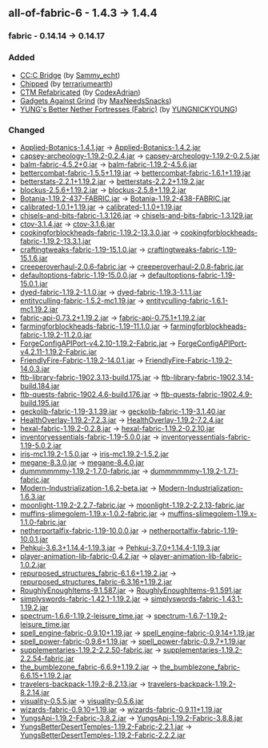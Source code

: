 ## all-of-fabric-6 - 1.4.3 -> 1.4.4

### fabric - 0.14.14 -> 0.14.17

### Added

  * [CC:C Bridge](https://www.curseforge.com/minecraft/mc-mods/cccbridge) (by [Sammy_echt](https://www.curseforge.com/members/Sammy_echt/projects))
  * [Chipped](https://www.curseforge.com/minecraft/mc-mods/chipped) (by [terrariumearth](https://www.curseforge.com/members/terrariumearth/projects))
  * [CTM Refabricated](https://www.curseforge.com/minecraft/mc-mods/ctm-refabricated) (by [CodexAdrian](https://www.curseforge.com/members/CodexAdrian/projects))
  * [Gadgets Against Grind](https://www.curseforge.com/minecraft/mc-mods/gag) (by [MaxNeedsSnacks](https://www.curseforge.com/members/MaxNeedsSnacks/projects))
  * [YUNG's Better Nether Fortresses (Fabric)](https://www.curseforge.com/minecraft/mc-mods/yungs-better-nether-fortresses-fabric) (by [YUNGNICKYOUNG](https://www.curseforge.com/members/YUNGNICKYOUNG/projects))

### Changed

  * [Applied-Botanics-1.4.1.jar](https://www.curseforge.com/minecraft/mc-mods/applied-botanics-addon/files/4203088) -> [Applied-Botanics-1.4.2.jar](https://www.curseforge.com/minecraft/mc-mods/applied-botanics-addon/files/4401045)
  * [capsey-archeology-1.19.2-0.2.4.jar](https://www.curseforge.com/minecraft/mc-mods/archeology/files/4018063) -> [capsey-archeology-1.19.2-0.2.5.jar](https://www.curseforge.com/minecraft/mc-mods/archeology/files/4401799)
  * [balm-fabric-4.5.2+0.jar](https://www.curseforge.com/minecraft/mc-mods/balm-fabric/files/3913965) -> [balm-fabric-1.19.2-4.5.6.jar](https://www.curseforge.com/minecraft/mc-mods/balm-fabric/files/4418652)
  * [bettercombat-fabric-1.5.5+1.19.jar](https://www.curseforge.com/minecraft/mc-mods/better-combat-by-daedelus/files/4357587) -> [bettercombat-fabric-1.6.1+1.19.jar](https://www.curseforge.com/minecraft/mc-mods/better-combat-by-daedelus/files/4413550)
  * [betterstats-2.2.1+1.19.2.jar](https://www.curseforge.com/minecraft/mc-mods/better-stats/files/4378075) -> [betterstats-2.2.2+1.19.2.jar](https://www.curseforge.com/minecraft/mc-mods/better-stats/files/4413105)
  * [blockus-2.5.6+1.19.2.jar](https://www.curseforge.com/minecraft/mc-mods/blockus/files/4132431) -> [blockus-2.5.8+1.19.2.jar](https://www.curseforge.com/minecraft/mc-mods/blockus/files/4411967)
  * [Botania-1.19.2-437-FABRIC.jar](https://www.curseforge.com/minecraft/mc-mods/botania-fabric/files/4371118) -> [Botania-1.19.2-438-FABRIC.jar](https://www.curseforge.com/minecraft/mc-mods/botania-fabric/files/4415874)
  * [calibrated-1.0.1+1.19.jar](https://www.curseforge.com/minecraft/mc-mods/calibrated/files/4392355) -> [calibrated-1.1.0+1.19.jar](https://www.curseforge.com/minecraft/mc-mods/calibrated/files/4403699)
  * [chisels-and-bits-fabric-1.3.126.jar](https://www.curseforge.com/minecraft/mc-mods/chisels-bits-for-fabric/files/4357359) -> [chisels-and-bits-fabric-1.3.129.jar](https://www.curseforge.com/minecraft/mc-mods/chisels-bits-for-fabric/files/4402502)
  * [ctov-3.1.4.jar](https://www.curseforge.com/minecraft/mc-mods/choicetheorems-overhauled-village/files/4131787) -> [ctov-3.1.6.jar](https://www.curseforge.com/minecraft/mc-mods/choicetheorems-overhauled-village/files/4417802)
  * [cookingforblockheads-fabric-1.19.2-13.3.0.jar](https://www.curseforge.com/minecraft/mc-mods/cooking-for-blockheads-fabric/files/4055311) -> [cookingforblockheads-fabric-1.19.2-13.3.1.jar](https://www.curseforge.com/minecraft/mc-mods/cooking-for-blockheads-fabric/files/4414176)
  * [craftingtweaks-fabric-1.19-15.1.0.jar](https://www.curseforge.com/minecraft/mc-mods/crafting-tweaks-fabric/files/3914006) -> [craftingtweaks-fabric-1.19-15.1.6.jar](https://www.curseforge.com/minecraft/mc-mods/crafting-tweaks-fabric/files/4412677)
  * [creeperoverhaul-2.0.6-fabric.jar](https://www.curseforge.com/minecraft/mc-mods/creeper-overhaul/files/4339113) -> [creeperoverhaul-2.0.8-fabric.jar](https://www.curseforge.com/minecraft/mc-mods/creeper-overhaul/files/4412633)
  * [defaultoptions-fabric-1.19-15.0.0.jar](https://www.curseforge.com/minecraft/mc-mods/default-options-fabric/files/3832591) -> [defaultoptions-fabric-1.19-15.0.1.jar](https://www.curseforge.com/minecraft/mc-mods/default-options-fabric/files/4412634)
  * [dyed-fabric-1.19.2-1.1.0.jar](https://www.curseforge.com/minecraft/mc-mods/dyed/files/4035270) -> [dyed-fabric-1.19.3-1.1.1.jar](https://www.curseforge.com/minecraft/mc-mods/dyed/files/4405625)
  * [entityculling-fabric-1.5.2-mc1.19.jar](https://www.curseforge.com/minecraft/mc-mods/entityculling/files/3823508) -> [entityculling-fabric-1.6.1-mc1.19.2.jar](https://www.curseforge.com/minecraft/mc-mods/entityculling/files/4404950)
  * [fabric-api-0.73.2+1.19.2.jar](https://www.curseforge.com/minecraft/mc-mods/fabric-api/files/4373739) -> [fabric-api-0.75.1+1.19.2.jar](https://www.curseforge.com/minecraft/mc-mods/fabric-api/files/4409837)
  * [farmingforblockheads-fabric-1.19-11.1.0.jar](https://www.curseforge.com/minecraft/mc-mods/farming-for-blockheads-fabric/files/3901906) -> [farmingforblockheads-fabric-1.19.2-11.2.0.jar](https://www.curseforge.com/minecraft/mc-mods/farming-for-blockheads-fabric/files/4414066)
  * [ForgeConfigAPIPort-v4.2.10-1.19.2-Fabric.jar](https://www.curseforge.com/minecraft/mc-mods/forge-config-api-port-fabric/files/4322560) -> [ForgeConfigAPIPort-v4.2.11-1.19.2-Fabric.jar](https://www.curseforge.com/minecraft/mc-mods/forge-config-api-port-fabric/files/4401535)
  * [FriendlyFire-Fabric-1.19.2-14.0.1.jar](https://www.curseforge.com/minecraft/mc-mods/friendly-fire/files/3943047) -> [FriendlyFire-Fabric-1.19.2-14.0.3.jar](https://www.curseforge.com/minecraft/mc-mods/friendly-fire/files/4409339)
  * [ftb-library-fabric-1902.3.13-build.175.jar](https://www.curseforge.com/minecraft/mc-mods/ftb-library-fabric/files/4394392) -> [ftb-library-fabric-1902.3.14-build.184.jar](https://www.curseforge.com/minecraft/mc-mods/ftb-library-fabric/files/4415390)
  * [ftb-quests-fabric-1902.4.6-build.176.jar](https://www.curseforge.com/minecraft/mc-mods/ftb-quests-fabric/files/4351563) -> [ftb-quests-fabric-1902.4.9-build.195.jar](https://www.curseforge.com/minecraft/mc-mods/ftb-quests-fabric/files/4415429)
  * [geckolib-fabric-1.19-3.1.39.jar](https://www.curseforge.com/minecraft/mc-mods/geckolib/files/4395589) -> [geckolib-fabric-1.19-3.1.40.jar](https://www.curseforge.com/minecraft/mc-mods/geckolib/files/4407239)
  * [HealthOverlay-1.19.2-7.2.3.jar](https://www.curseforge.com/minecraft/mc-mods/health-overlay-fabric/files/4293389) -> [HealthOverlay-1.19.2-7.2.4.jar](https://www.curseforge.com/minecraft/mc-mods/health-overlay-fabric/files/4403399)
  * [hexal-fabric-1.19.2-0.2.8.jar](https://www.curseforge.com/minecraft/mc-mods/hexal/files/4399725) -> [hexal-fabric-1.19.2-0.2.10.jar](https://www.curseforge.com/minecraft/mc-mods/hexal/files/4402170)
  * [inventoryessentials-fabric-1.19-5.0.0.jar](https://www.curseforge.com/minecraft/mc-mods/inventory-essentials-fabric/files/3832520) -> [inventoryessentials-fabric-1.19-5.0.2.jar](https://www.curseforge.com/minecraft/mc-mods/inventory-essentials-fabric/files/4414161)
  * [iris-mc1.19.2-1.5.0.jar](https://www.curseforge.com/minecraft/mc-mods/irisshaders/files/4284512) -> [iris-mc1.19.2-1.5.2.jar](https://www.curseforge.com/minecraft/mc-mods/irisshaders/files/4385033)
  * [megane-8.3.0.jar](https://www.curseforge.com/minecraft/mc-mods/megane/files/3962125) -> [megane-8.4.0.jar](https://www.curseforge.com/minecraft/mc-mods/megane/files/4408752)
  * [dummmmmmy-1.19.2-1.7.0-fabric.jar](https://www.curseforge.com/minecraft/mc-mods/mmmmmmmmmmmm/files/4382198) -> [dummmmmmy-1.19.2-1.7.1-fabric.jar](https://www.curseforge.com/minecraft/mc-mods/mmmmmmmmmmmm/files/4410141)
  * [Modern-Industrialization-1.6.2-beta.jar](https://www.curseforge.com/minecraft/mc-mods/modern-industrialization/files/4304214) -> [Modern-Industrialization-1.6.3.jar](https://www.curseforge.com/minecraft/mc-mods/modern-industrialization/files/4401565)
  * [moonlight-1.19.2-2.2.7-fabric.jar](https://www.curseforge.com/minecraft/mc-mods/selene/files/4393343) -> [moonlight-1.19.2-2.2.13-fabric.jar](https://www.curseforge.com/minecraft/mc-mods/selene/files/4414988)
  * [muffins-slimegolem-1.19.x-1.0.2-fabric.jar](https://www.curseforge.com/minecraft/mc-mods/muffins-slime-golem/files/4159682) -> [muffins-slimegolem-1.19.x-1.1.0-fabric.jar](https://www.curseforge.com/minecraft/mc-mods/muffins-slime-golem/files/4415193)
  * [netherportalfix-fabric-1.19-10.0.0.jar](https://www.curseforge.com/minecraft/mc-mods/netherportalfix-fabric/files/3832620) -> [netherportalfix-fabric-1.19-10.0.1.jar](https://www.curseforge.com/minecraft/mc-mods/netherportalfix-fabric/files/4412696)
  * [Pehkui-3.6.3+1.14.4-1.19.3.jar](https://www.curseforge.com/minecraft/mc-mods/pehkui/files/4314945) -> [Pehkui-3.7.0+1.14.4-1.19.3.jar](https://www.curseforge.com/minecraft/mc-mods/pehkui/files/4408057)
  * [player-animation-lib-fabric-0.4.2.jar](https://www.curseforge.com/minecraft/mc-mods/playeranimator/files/4357569) -> [player-animation-lib-fabric-1.0.2.jar](https://www.curseforge.com/minecraft/mc-mods/playeranimator/files/4418150)
  * [repurposed_structures_fabric-6.1.6+1.19.2.jar](https://www.curseforge.com/minecraft/mc-mods/repurposed-structures-fabric/files/4395623) -> [repurposed_structures_fabric-6.3.16+1.19.2.jar](https://www.curseforge.com/minecraft/mc-mods/repurposed-structures-fabric/files/4417696)
  * [RoughlyEnoughItems-9.1.587.jar](https://www.curseforge.com/minecraft/mc-mods/roughly-enough-items/files/4369090) -> [RoughlyEnoughItems-9.1.591.jar](https://www.curseforge.com/minecraft/mc-mods/roughly-enough-items/files/4401128)
  * [simplyswords-fabric-1.42.1-1.19.2.jar](https://www.curseforge.com/minecraft/mc-mods/simply-swords/files/4396689) -> [simplyswords-fabric-1.43.1-1.19.2.jar](https://www.curseforge.com/minecraft/mc-mods/simply-swords/files/4406902)
  * [spectrum-1.6.6-1.19.2-leisure_time.jar](https://www.curseforge.com/minecraft/mc-mods/spectrum/files/4399506) -> [spectrum-1.6.7-1.19.2-leisure_time.jar](https://www.curseforge.com/minecraft/mc-mods/spectrum/files/4417034)
  * [spell_engine-fabric-0.9.10+1.19.jar](https://www.curseforge.com/minecraft/mc-mods/spell-engine/files/4390818) -> [spell_engine-fabric-0.9.14+1.19.jar](https://www.curseforge.com/minecraft/mc-mods/spell-engine/files/4417139)
  * [spell_power-fabric-0.9.6+1.19.jar](https://www.curseforge.com/minecraft/mc-mods/spell-power/files/4390244) -> [spell_power-fabric-0.9.7+1.19.jar](https://www.curseforge.com/minecraft/mc-mods/spell-power/files/4413349)
  * [supplementaries-1.19.2-2.2.50-fabric.jar](https://www.curseforge.com/minecraft/mc-mods/supplementaries/files/4398680) -> [supplementaries-1.19.2-2.2.54-fabric.jar](https://www.curseforge.com/minecraft/mc-mods/supplementaries/files/4418073)
  * [the_bumblezone_fabric-6.6.9+1.19.2.jar](https://www.curseforge.com/minecraft/mc-mods/the-bumblezone-fabric/files/4399980) -> [the_bumblezone_fabric-6.6.15+1.19.2.jar](https://www.curseforge.com/minecraft/mc-mods/the-bumblezone-fabric/files/4417669)
  * [travelers-backpack-1.19.2-8.2.13.jar](https://www.curseforge.com/minecraft/mc-mods/travelers-backpack-fabric/files/4386248) -> [travelers-backpack-1.19.2-8.2.14.jar](https://www.curseforge.com/minecraft/mc-mods/travelers-backpack-fabric/files/4417207)
  * [visuality-0.5.5.jar](https://www.curseforge.com/minecraft/mc-mods/visuality/files/4092154) -> [visuality-0.5.6.jar](https://www.curseforge.com/minecraft/mc-mods/visuality/files/4418106)
  * [wizards-fabric-0.9.10+1.19.jar](https://www.curseforge.com/minecraft/mc-mods/wizards/files/4390835) -> [wizards-fabric-0.9.11+1.19.jar](https://www.curseforge.com/minecraft/mc-mods/wizards/files/4413414)
  * [YungsApi-1.19.2-Fabric-3.8.2.jar](https://www.curseforge.com/minecraft/mc-mods/yungs-api-fabric/files/4035003) -> [YungsApi-1.19.2-Fabric-3.8.8.jar](https://www.curseforge.com/minecraft/mc-mods/yungs-api-fabric/files/4419317)
  * [YungsBetterDesertTemples-1.19.2-Fabric-2.2.1.jar](https://www.curseforge.com/minecraft/mc-mods/yungs-better-desert-temples-fabric/files/4031661) -> [YungsBetterDesertTemples-1.19.2-Fabric-2.2.2.jar](https://www.curseforge.com/minecraft/mc-mods/yungs-better-desert-temples-fabric/files/4419321)


